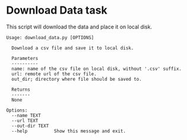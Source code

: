# Download Data task

This script will download the data and place it on local disk.

```
Usage: download_data.py [OPTIONS]

  Download a csv file and save it to local disk.

  Parameters
  ----------
  name: name of the csv file on local disk, without '.csv' suffix. 
  url: remote url of the csv file.
  out_dir; directory where file should be saved to.

  Returns
  ------- 
  None

Options:
  --name TEXT
  --url TEXT
  --out-dir TEXT
  --help          Show this message and exit.
```
